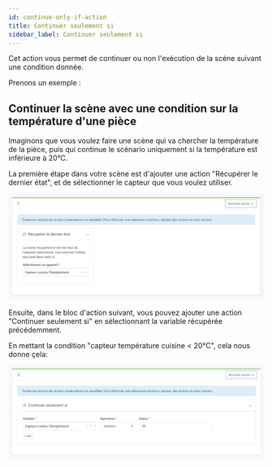 ```yaml
---
id: continue-only-if-action
title: Continuer seulement si
sidebar_label: Continuer seulement si
---
```


Cet action vous permet de continuer ou non l'exécution de la scène suivant une condition donnée.

Prenons un exemple :

## Continuer la scène avec une condition sur la température d'une pièce

Imaginons que vous voulez faire une scène qui va chercher la température de la pièce, puis qui continue le scénario uniquement si la température est inférieure à 20°C.

La première étape dans votre scène est d'ajouter une action "Récupérer le dernier état", et de sélectionner le capteur que vous voulez utiliser.

![Récupérer le dernier état scène](../../../../../static/img/docs/fr/scenes/get-last-device-state-action/get-last-device-state.jpg)

Ensuite, dans le bloc d'action suivant, vous pouvez ajouter une action "Continuer seulement si" en sélectionnant la variable récupérée précédemment.

En mettant la condition "capteur température cuisine < 20°C", cela nous donne çela:

![Continuer seulement si scène](../../../../../static/img/docs/fr/scenes/get-last-device-state-action/continue-only-if.jpg)
